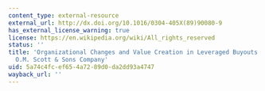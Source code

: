 ```yaml
---
content_type: external-resource
external_url: http://dx.doi.org/10.1016/0304-405X(89)90080-9
has_external_license_warning: true
license: https://en.wikipedia.org/wiki/All_rights_reserved
status: ''
title: 'Organizational Changes and Value Creation in Leveraged Buyouts: The Case of
  O.M. Scott & Sons Company'
uid: 5a74c4fc-ef65-4a72-89d0-da2dd93a4747
wayback_url: ''
---
```

